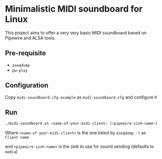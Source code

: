 # Minimalistic MIDI soundboard for Linux

This project aims to offer a very very basic MIDI soundboard
based on Pipewire and ALSA tools.

## Pre-requisite

* `aseqdump`
* `pw-play`

## Configuration

Copy `midi-soundboard.cfg.example` as `midi-soundboard.cfg` and configure it

## Run

```bash
./midi-soundboard.sh <name-of-your-midi-client> [<pipewire-sink-name>]
```

Where `<name-of-your-midi-client>` is the one listed by `aseqdump -l` as `Client name`

and `<pipewire-sink-name>` is the sink to use for sound sending (defaults to `media`)
